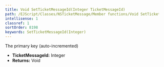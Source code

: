 ```yaml
---
title: Void SetTicketMessageId(Integer TicketMessageId)
path: /EJScript/Classes/NSTicketMessage/Member functions/Void SetTicketMessageId(Integer p_0)
intellisense: 1
classref: 1
sortOrder: 8198
keywords: SetTicketMessageId(Integer)
---
```



The primary key (auto-incremented)



* **TicketMessageId:** Integer
* **Returns:** Void


